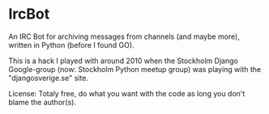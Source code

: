 IrcBot
======

An IRC Bot for archiving messages from channels (and maybe more), written in Python (before I found GO).

This is a hack I played with around 2010 when the Stockholm Django Google-group (now: Stockholm Python meetup group) was playing with the "djangosverige.se" site.


License: Totaly free, do what you want with the code as long you don't blame the author(s).
